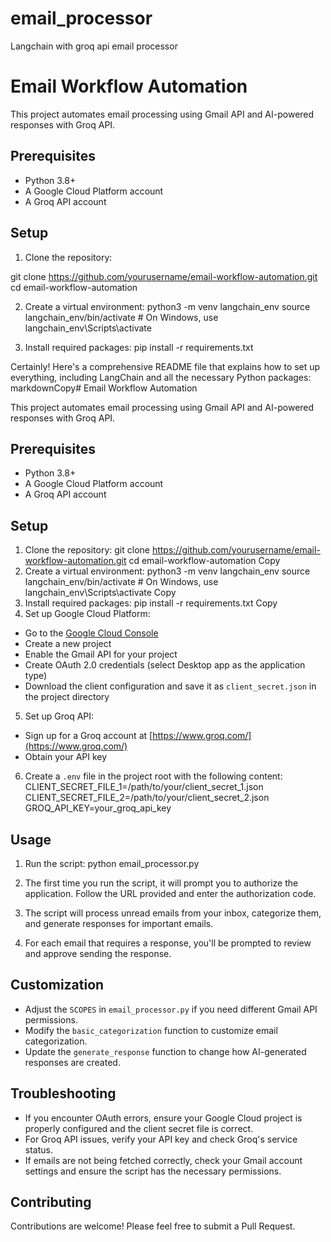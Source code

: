 # email_processor
Langchain with groq api email processor

# Email Workflow Automation

This project automates email processing using Gmail API and AI-powered responses with Groq API.

## Prerequisites

- Python 3.8+
- A Google Cloud Platform account
- A Groq API account

## Setup

1. Clone the repository:

git clone https://github.com/yourusername/email-workflow-automation.git
cd email-workflow-automation

2. Create a virtual environment:
python3 -m venv langchain_env
source langchain_env/bin/activate  # On Windows, use langchain_env\Scripts\activate

3. Install required packages:
pip install -r requirements.txt

Certainly! Here's a comprehensive README file that explains how to set up everything, including LangChain and all the necessary Python packages:
markdownCopy# Email Workflow Automation

This project automates email processing using Gmail API and AI-powered responses with Groq API.

## Prerequisites

- Python 3.8+
- A Google Cloud Platform account
- A Groq API account

## Setup

1. Clone the repository:
git clone https://github.com/yourusername/email-workflow-automation.git
cd email-workflow-automation
Copy
2. Create a virtual environment:
python3 -m venv langchain_env
source langchain_env/bin/activate  # On Windows, use langchain_env\Scripts\activate
Copy
3. Install required packages:
pip install -r requirements.txt
Copy
4. Set up Google Cloud Platform:
- Go to the [Google Cloud Console](https://console.cloud.google.com/)
- Create a new project
- Enable the Gmail API for your project
- Create OAuth 2.0 credentials (select Desktop app as the application type)
- Download the client configuration and save it as `client_secret.json` in the project directory

5. Set up Groq API:
- Sign up for a Groq account at [https://www.groq.com/](https://www.groq.com/)
- Obtain your API key

6. Create a `.env` file in the project root with the following content:
CLIENT_SECRET_FILE_1=/path/to/your/client_secret_1.json
CLIENT_SECRET_FILE_2=/path/to/your/client_secret_2.json
GROQ_API_KEY=your_groq_api_key

## Usage

1. Run the script:
python email_processor.py

2. The first time you run the script, it will prompt you to authorize the application. Follow the URL provided and enter the authorization code.

3. The script will process unread emails from your inbox, categorize them, and generate responses for important emails.

4. For each email that requires a response, you'll be prompted to review and approve sending the response.

## Customization

- Adjust the `SCOPES` in `email_processor.py` if you need different Gmail API permissions.
- Modify the `basic_categorization` function to customize email categorization.
- Update the `generate_response` function to change how AI-generated responses are created.

## Troubleshooting

- If you encounter OAuth errors, ensure your Google Cloud project is properly configured and the client secret file is correct.
- For Groq API issues, verify your API key and check Groq's service status.
- If emails are not being fetched correctly, check your Gmail account settings and ensure the script has the necessary permissions.

## Contributing

Contributions are welcome! Please feel free to submit a Pull Request.
